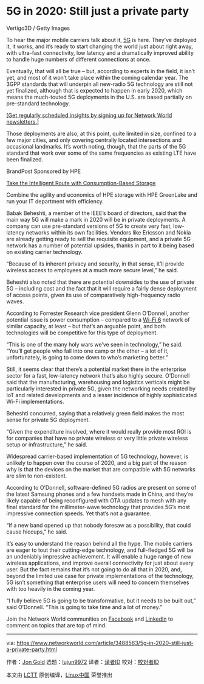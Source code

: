 [#]: collector: (lujun9972)
[#]: translator: ( )
[#]: reviewer: ( )
[#]: publisher: ( )
[#]: url: ( )
[#]: subject: (5G in 2020: Still just a private party)
[#]: via: (https://www.networkworld.com/article/3488563/5g-in-2020-still-just-a-private-party.html)
[#]: author: (Jon Gold https://www.networkworld.com/author/Jon-Gold/)

5G in 2020: Still just a private party
======

Vertigo3D / Getty Images

To hear the major mobile carriers talk about it, [5G][1] is here. They’ve deployed it, it works, and it’s ready to start changing the world just about right away, with ultra-fast connectivity, low latency and a dramatically improved ability to handle huge numbers of different connections at once.

Eventually, that will all be true – but, according to experts in the field, it isn’t yet, and most of it won’t take place within the coming calendar year. The 3GPP standards that will underpin all new-radio 5G technology are still not yet finalized, although that is expected to happen in early 2020, which means the much-touted 5G deployments in the U.S. are based partially on pre-standard technology.

[[Get regularly scheduled insights by signing up for Network World newsletters.]][2]

Those deployments are also, at this point, quite limited in size, confined to a few major cities, and only covering centrally located intersections and occasional landmarks. It’s worth noting, though, that the parts of the 5G standard that work over some of the same frequencies as existing LTE have been finalized.

[][3]

BrandPost Sponsored by HPE

[Take the Intelligent Route with Consumption-Based Storage][3]

Combine the agility and economics of HPE storage with HPE GreenLake and run your IT department with efficiency.

Babak Beheshti, a member of the IEEE’s board of directors, said that the main way 5G will make a mark in 2020 will be in private deployments. A company can use pre-standard versions of 5G to create very fast, low-latency networks within its own facilities. Vendors like Ericsson and Nokia are already getting ready to sell the requisite equipment, and a private 5G network has a number of potential upsides, thanks in part to it being based on existing carrier technology.

“Because of its inherent privacy and security, in that sense, it’ll provide wireless access to employees at a much more secure level,” he said.

Beheshti also noted that there are potential downsides to the use of private 5G – including cost and the fact that it will require a fairly dense deployment of access points, given its use of comparatively high-frequency radio waves.

According to Forrester Research vice president Glenn O’Donnell, another potential issue is power consumption – compared to a [Wi-Fi 6][4] network of similar capacity, at least – but that’s an arguable point, and both technologies will be competitive for this type of deployment.

“This is one of the many holy wars we’ve seen in technology,” he said. “You’ll get people who fall into one camp or the other – a lot of it, unfortunately, is going to come down to who’s marketing better.”

Still, it seems clear that there’s a potential market there in the enterprise sector for a fast, low-latency network that’s also highly secure. O’Donnell said that the manufacturing, warehousing and logistics verticals might be particularly interested in private 5G, given the networking needs created by IoT and related developments and a lesser incidence of highly sophisticated Wi-Fi implementations.

Beheshti concurred, saying that a relatively green field makes the most sense for private 5G deployment.

“Given the expenditure involved, where it would really provide most ROI is for companies that have no private wireless or very little private wireless setup or infrastructure,” he said.

Widespread carrier-based implementation of 5G technology, however, is unlikely to happen over the course of 2020, and a big part of the reason why is that the devices on the market that are compatible with 5G networks are slim to non-existent.

According to O’Donnell, software-defined 5G radios are present on some of the latest Samsung phones and a few handsets made in China, and they’re likely capable of being reconfigured with OTA updates to mesh with any final standard for the millimeter-wave technology that provides 5G’s most impressive connection speeds. Yet that’s not a guarantee.

“If a new band opened up that nobody foresaw as a possibility, that could cause hiccups,” he said.

It’s easy to understand the reason behind all the hype. The mobile carriers are eager to tout their cutting-edge technology, and full-fledged 5G will be an undeniably impressive achievement. It will enable a huge range of new wireless applications, and improve overall connectivity for just about every user. But the fact remains that it’s not going to do all that in 2020, and, beyond the limited use case for private implementations of the technology, 5G isn’t something that enterprise users will need to concern themselves with too heavily in the coming year.

“I fully believe 5G is going to be transformative, but it needs to be built out,” said O’Donnell. “This is going to take time and a lot of money.”

Join the Network World communities on [Facebook][5] and [LinkedIn][6] to comment on topics that are top of mind.

--------------------------------------------------------------------------------

via: https://www.networkworld.com/article/3488563/5g-in-2020-still-just-a-private-party.html

作者：[Jon Gold][a]
选题：[lujun9972][b]
译者：[译者ID](https://github.com/译者ID)
校对：[校对者ID](https://github.com/校对者ID)

本文由 [LCTT](https://github.com/LCTT/TranslateProject) 原创编译，[Linux中国](https://linux.cn/) 荣誉推出

[a]: https://www.networkworld.com/author/Jon-Gold/
[b]: https://github.com/lujun9972
[1]: https://www.networkworld.com/article/3203489/what-is-5g-how-is-it-better-than-4g.html
[2]: https://www.networkworld.com/newsletters/signup.html
[3]: https://www.networkworld.com/article/3440100/take-the-intelligent-route-with-consumption-based-storage.html?utm_source=IDG&utm_medium=promotions&utm_campaign=HPE20773&utm_content=sidebar ( Take the Intelligent Route with Consumption-Based Storage)
[4]: https://www.networkworld.com/article/3356838/how-to-determine-if-wi-fi-6-is-right-for-you.html
[5]: https://www.facebook.com/NetworkWorld/
[6]: https://www.linkedin.com/company/network-world

